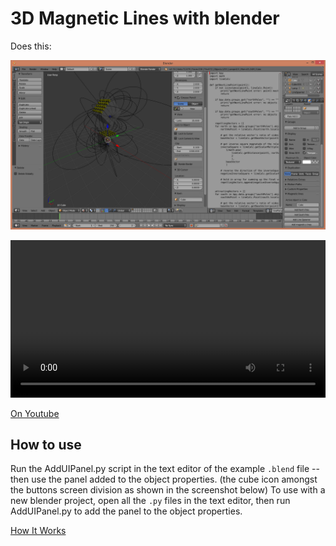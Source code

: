 # 3D Magnetic Lines with blender

Does this:

![First time getting it working](./3DMagneticLines.png)

<video controls width="100%">
<source src="./animation.avi" type="video/avi"> 
</video>

[On Youtube](https://youtu.be/B3bTxSRhlVY)

## How to use
Run the AddUIPanel.py script in the text editor of the example `.blend` file -- then use the panel added to the object properties. (the cube icon amongst the buttons screen division as shown in the screenshot below) To use with a new blender project, open all the `.py` files in the text editor, then run AddUIPanel.py to add the panel to the object properties.

[How It Works](./howItWorks.md)